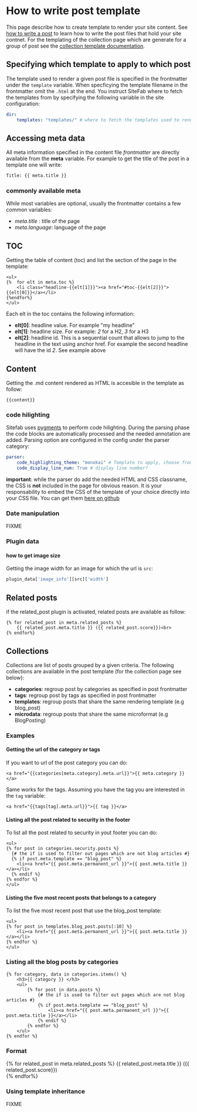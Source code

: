 # How to write post template

This page describe how to create template to render your site content. See [how to write a post](post_content.md) to learn how to write the post files that hold your site contnet.
For the templating of the collection page which are generate for a group of post see the [collection template documentation](collection_template.md).

## Specifying which template to apply to which post

The template used to render a given post file is specified in the frontmatter under the `template` variable. When specficying the template filename in the frontmatter omit the `.html` at the end. You instruct SiteFab where to fetch the templates from by specifying the following variable in the site configuration:

```yaml
dir:
    templates: "templates/" # where to fetch the templates used to render the various posts
```

## Accessing meta data

All meta information specified in the content file *frontmatter* are directly available from the **meta** variable. For example to get the title of the post in a template one will write:

```python
Title: {{ meta.title }}
```

### commonly available meta

While most variables are optional, usually the frontmatter contains a few common variables:
- *meta.title* : title of the page
- *meta.language*: language of the page

## TOC

Getting the table of content (toc) and list the section of the page in the template:

```jinja2
<ul>
{%  for elt in meta.toc %}
    <li class="headline-{{elt[1]}}"><a href="#toc-{{elt[2]}}">{{elt[0]}}</a></li>
{%endfor%}
</ul>
```

Each elt in the toc contains the following information:
- **elt[0]**: headline value. For example "my headline"
- **elt[1]**: headline size. For example: *2* for a H2, *3* for a H3
- **elt[2]**: headline id. This is a sequential count that allows to jump to the headline in the text using
anchor href. For example the second headline will have the id *2*. See example above

## Content

Getting the .md content rendered as HTML is accesible in the template as follow:

```jinja2
{{content}}
```

### code hilighting

Sitefab uses [pygments](http://pygments.org/) to perform code hilighting. During the parsing phase
the code blocks are automatically processed and the needed annotation are added. Parsing option are configured
in the config under the parser category:
```yaml
parser:
    code_highlighting_theme: "monokai" # Template to apply, choose from https://help.farbox.com/pygments.html
    code_display_line_num: True # display line number?
```

**important**: while the parser do add the needed HTML and CSS classname, the CSS is **not** included in the page for obvious reason. It is your responsability to embed the CSS of the template of your choice directly into your CSS file. You can get them [here on github](https://github.com/richleland/pygments-css)

### Date manipulation

FIXME

### Plugin data

#### how to get image size

Getting the image width for an image for which the url is `src`:
```python
plugin_data['image_info'][src]['width']
```

## Related posts
if the related_post plugin is activated, related posts are available as follow:

```jinja2
{% for related_post in meta.related_posts %}
    {{ related_post.meta.title }} ({{ related_post.score}})<br>
{% endfor%}
```

## Collections

Collections are list of posts grouped by a given criteria. The following collections are available in the post template (for the collection page see below):

* **categories**: regroup post by categories as specified in post frontmatter
* **tags**: regroup post by tags as specified in post frontmatter
* **templates**: regroup posts that share the same rendering template (e.g blog_post)
* **microdata**: regroup posts that share the same microformat (e.g BlogPosting)

### Examples

#### Getting the url of the category or tags

If you want to url of the post category you can do:

```jinja2
<a href="{{categories[meta.category].meta.url}}">{{ meta.category }}</a>
```

Same works for the tags. Assuming you have the tag you are interested in the `tag` variable:

```jinja2
<a href="{{tags[tag].meta.url}}">{{ tag }}</a>
```


#### Listing all the post related to security in the footer

To list all the post related to security in yout footer you can do:

```jinja2
<ul>
{% for post in categories.security.posts %}
  {# the if is used to filter out pages which are not blog articles #}
  {% if post.meta.template == "blog_post" %}
    <li><a href="{{ post.meta.permanent_url }}">{{ post.meta.title }}</a></li>
  {% endif %}
{% endfor %}
</ul>
```

#### Listing the five most recent posts that belongs to a category

To list the five most recent post that use the blog_post template:

```jinja2
<ul>
{% for post in templates.blog_post.posts[:10] %}
    <li><a href="{{ post.meta.permanent_url }}">{{ post.meta.title }}</a></li>
{% endfor %}
</ul>
```

### Listing all the blog posts by categories

```jinga2
{% for category, data in categories.items() %}
    <h3>{{ category }} </h3>
    <ul>
        {% for post in data.posts %}
            {# the if is used to filter out pages which are not blog articles #}
            {% if post.meta.template == "blog_post" %}
                <li><a href="{{ post.meta.permanent_url }}">{{ post.meta.title }}</a></li>
            {% endif %}
        {% endfor %}
    </ul>
{% endfor %}
```

### Format




{% for related_post in meta.related_posts %}
    {{ related_post.meta.title }} ({{ related_post.score}})<br>
{% endfor%}

### Using template inheritance

FIXME